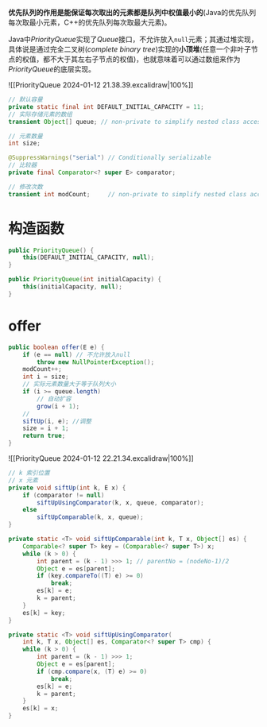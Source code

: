 **优先队列的作用是能保证每次取出的元素都是队列中权值最小的**(Java的优先队列每次取最小元素，C++的优先队列每次取最大元素)。

Java中*PriorityQueue*实现了*Queue*接口，不允许放入`null`元素；其通过堆实现，具体说是通过完全二叉树(_complete binary tree_)实现的**小顶堆**(任意一个非叶子节点的权值，都不大于其左右子节点的权值)，也就意味着可以通过数组来作为*PriorityQueue*的底层实现。

![[PriorityQueue 2024-01-12 21.38.39.excalidraw|100%]]

```java
// 默认容量
private static final int DEFAULT_INITIAL_CAPACITY = 11;
// 实际存储元素的数组
transient Object[] queue; // non-private to simplify nested class access

// 元素数量
int size;

@SuppressWarnings("serial") // Conditionally serializable
// 比较器
private final Comparator<? super E> comparator;

// 修改次数
transient int modCount;     // non-private to simplify nested class access
```

# 构造函数

```java
public PriorityQueue() {
	this(DEFAULT_INITIAL_CAPACITY, null);
}

public PriorityQueue(int initialCapacity) {
	this(initialCapacity, null);
}

```

# offer

```java
public boolean offer(E e) {
	if (e == null) // 不允许放入null
		throw new NullPointerException();
	modCount++;
	int i = size;
	// 实际元素数量大于等于队列大小
	if (i >= queue.length)
		// 自动扩容
		grow(i + 1);
	// 
	siftUp(i, e); //调整
	size = i + 1;
	return true;
}

```

![[PriorityQueue 2024-01-12 22.21.34.excalidraw|100%]]

```java
// k 索引位置
// x 元素
private void siftUp(int k, E x) {
	if (comparator != null)
		siftUpUsingComparator(k, x, queue, comparator);
	else
		siftUpComparable(k, x, queue);
}

private static <T> void siftUpComparable(int k, T x, Object[] es) {
	Comparable<? super T> key = (Comparable<? super T>) x;
	while (k > 0) {
		int parent = (k - 1) >>> 1; // parentNo = (nodeNo-1)/2
		Object e = es[parent];
		if (key.compareTo((T) e) >= 0)
			break;
		es[k] = e;
		k = parent;
	}
	es[k] = key;
}

private static <T> void siftUpUsingComparator(
	int k, T x, Object[] es, Comparator<? super T> cmp) {
	while (k > 0) {
		int parent = (k - 1) >>> 1;
		Object e = es[parent];
		if (cmp.compare(x, (T) e) >= 0)
			break;
		es[k] = e;
		k = parent;
	}
	es[k] = x;
}
```

